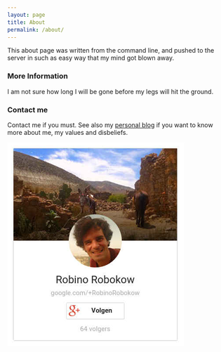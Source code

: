 ```yaml
---
layout: page
title: About
permalink: /about/
---
```


This about page was written from the command line, and pushed to the server in such as easy way that my mind got blown away.

### More Information

I am not sure how long I will be gone before my legs will hit the ground.

### Contact me

Contact me if you must. See also my <a href="https://robokow.net">personal blog</a> if you want to know more about me, my values and disbeliefs.

<img src="/images/robino-robokow-google-plus.jpg" style="max-width:420px;">
